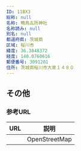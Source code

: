 ```yaml
---
ID: 11BX3
総称: null
名称: 鴨鳥五所神社
名称読み: null
別名: null
都道府県: 茨城県
区域: 桜川市
緯度: 36.3848372
経度: 140.0760616
郵便番号: 3091201
住所: 茨城県桜川市大泉１４８０
---
```


## その他

### 参考URL

| URL | 説明          |
| --- | ------------- |
|     | OpenStreetMap |

